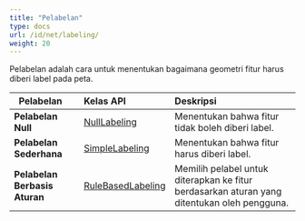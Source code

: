 ```yaml
---
title: "Pelabelan"
type: docs
url: /id/net/labeling/
weight: 20
---
```


Pelabelan adalah cara untuk menentukan bagaimana geometri fitur harus diberi label pada peta.

|` `**Pelabelan**|**Kelas API**|**Deskripsi**|
| :- | :- | :- |
|**Pelabelan Null**|[NullLabeling](https://reference.aspose.com/gis/net/aspose.gis.rendering.labelings/nulllabeling)|Menentukan bahwa fitur tidak boleh diberi label.|
|**Pelabelan Sederhana**|[SimpleLabeling](https://reference.aspose.com/gis/net/aspose.gis.rendering.labelings/SimpleLabeling)|Menentukan bahwa fitur harus diberi label.|
|**Pelabelan Berbasis Aturan**|[RuleBasedLabeling](https://reference.aspose.com/gis/net/aspose.gis.rendering.labelings/rulebasedlabeling)|Memilih pelabel untuk diterapkan ke fitur berdasarkan aturan yang ditentukan oleh pengguna.|
